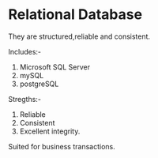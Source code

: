 # Relational Database

They are structured,reliable and consistent.

Includes:-

1. Microsoft SQL Server
2. mySQL
3. postgreSQL

Stregths:-

1. Reliable
2. Consistent
3. Excellent integrity.

Suited for business transactions.
